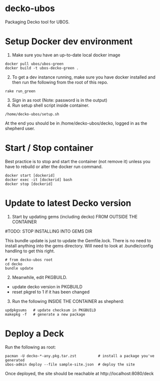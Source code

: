# decko-ubos

Packaging Decko tool for UBOS.

# Setup Docker dev environment

1. Make sure you have an up-to-date local docker image

``` 
docker pull ubos/ubos-green
docker build -t ubos-decko-green .
```

2. To get a dev instance running, make sure you have docker installed and then run the
   following from the root of this repo.

```
rake run_green
```

3. Sign in as root (Note: password is in the output)
4. Run setup shell script inside container.

```   
/home/decko-ubos/setup.sh
```

At the end you should be in /home/decko-ubos/decko, logged in as the shepherd user.

# Start / Stop container

Best practice is to stop and start the container (not remove it) unless you have to
rebuild or alter the docker run command.

``` 
docker start [dockerid]
docker exec -it [dockerid] bash
docker stop [dockerid]
```

# Update to latest Decko version

1. Start by updating gems (including decko) FROM OUTSIDE THE CONTAINER

#TODO: STOP INSTALLING INTO GEMS DIR

This bundle update is just to update the Gemfile.lock. There is no need to install
anything into the gems directory.  Will need to look at .bundle/config handling to get
this right.

```
# from decko-ubos root
cd decko
bundle update
```

2. Meanwhile, edit PKGBUILD.

- update decko version in PKGBUILD
- reset pkgrel to 1 if it has been changed

3. Run the following INSIDE THE CONTAINER as shepherd:

```
updpkgsums   # update checksum in PKGBUILD
makepkg -f   # generate a new package
```

# Deploy a Deck

Run the following as root:

```
pacman -U decko-*-any.pkg.tar.zst          # install a package you've generated
ubos-admin deploy --file sample-site.json  # deploy the site
```

Once deployed, the site should be reachable at http://localhost:8080/deck
